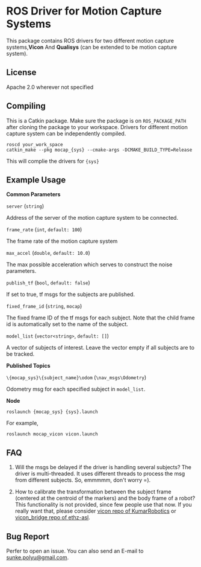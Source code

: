 # ROS Driver for Motion Capture Systems
This package contains ROS drivers for two different motion capture systems,**Vicon** And **Qualisys** (can be extended to be motion capture system).

## License
Apache 2.0 wherever not specified

## Compiling
This is a Catkin package. Make sure the package is on `ROS_PACKAGE_PATH` after cloning the package to your workspace. Drivers for different motion capture system can be independently compiled.

```
roscd your_work_space
catkin_make --pkg mocap_{sys} --cmake-args -DCMAKE_BUILD_TYPE=Release
```

This will complie the drivers for `{sys}`

## Example Usage

**Common Parameters**

`server` (`string`)

Address of the server of the motion capture system to be connected.

`frame_rate` (`int`, `default: 100`)

The frame rate of the motion capture system

`max_accel` (`double`, `default: 10.0`)

The max possible acceleration which serves to construct the noise parameters.

`publish_tf` (`bool`, `default: false`)

If set to true, tf msgs for the subjects are published.

`fixed_frame_id` (`string`, `mocap`)

The fixed frame ID of the tf msgs for each subject. Note that the child frame id is automatically set to the name of the subject.

`model_list` (`vector<string>`, `default: []`)

A vector of subjects of interest. Leave the vector empty if all subjects are to be tracked.

**Published Topics**

`\{mocap_sys}\{subject_name}\odom` (`\nav_msgs\Odometry`)

Odometry msg for each specified subject in `model_list`.

**Node**

`roslaunch {mocap_sys} {sys}.launch`

For example,

`roslaunch mocap_vicon vicon.launch`

## FAQ

1. Will the msgs be delayed if the driver is handling several subjects? The driver is multi-threaded. It uses different threads to process the msg from different subjects. So, emmmmm, don't worry =).

2. How to calibrate the transformation between the subject frame (centered at the centroid of the markers) and the body frame of a robot? This functionality is not provided, since few people use that now. If you really want that, please consider [vicon repo of KumarRobotics](https://github.com/KumarRobotics/vicon) or [vicon_bridge repo of ethz-asl](https://github.com/ethz-asl/vicon_bridge).

## Bug Report

Perfer to open an issue. You can also send an E-mail to sunke.polyu@gmail.com.
